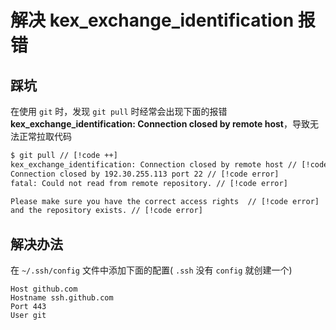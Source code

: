 # 解决 kex_exchange_identification 报错

## 踩坑

在使用 `git` 时，发现 `git pull` 时经常会出现下面的报错 **kex_exchange_identification: Connection closed by remote host**，导致无法正常拉取代码

```txt
$ git pull // [!code ++]
kex_exchange_identification: Connection closed by remote host // [!code error]
Connection closed by 192.30.255.113 port 22 // [!code error]
fatal: Could not read from remote repository. // [!code error]

Please make sure you have the correct access rights  // [!code error]
and the repository exists. // [!code error]

```

## 解决办法

在 `~/.ssh/config` 文件中添加下面的配置( `.ssh` 没有 `config` 就创建一个)

```text
Host github.com
Hostname ssh.github.com
Port 443
User git

```
